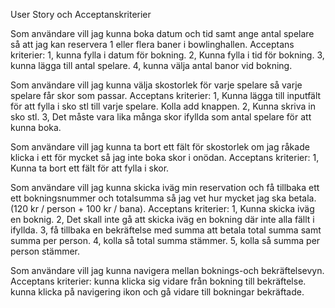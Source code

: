 

User Story och Acceptanskriterier

Som användare vill jag kunna boka datum och tid samt ange antal spelare så att jag kan reservera 1 eller flera baner i bowlinghallen.
Acceptans kriterier: 
1, kunna fylla i datum för bokning.
2, Kunna fylla i tid för bokning.
3, kunna lägga till antal spelare.
4, kunna välja antal banor vid bokning.

Som användare vill jag kunna välja skostorlek för varje spelare så varje spelare får skor som passar.
Acceptans kriterier:
1, Kunna lägga till inputfält för att fylla i sko stl till varje spelare. Kolla add knappen.
2, Kunna skriva in sko stl.
3, Det måste vara lika många skor ifyllda som antal spelare för att kunna boka. 

Som användare vill jag kunna ta bort ett fält för skostorlek om jag råkade klicka i ett för mycket så jag inte boka skor i onödan.
Acceptans kriterier:
1, Kunna ta bort ett fält för att fylla i skor.

Som användare vill jag kunna skicka iväg min reservation och få tillbaka ett ett bokningsnummer och totalsumma så jag vet hur mycket jag ska betala. (120 kr / person + 100 kr / bana).
Acceptans kriterier:
1, Kunna skicka iväg en boknig. 
2, Det skall inte gå att skicka iväg en bokning där inte alla fällt i ifyllda. 
3, få tillbaka en bekräftelse med summa att betala total summa samt summa per person. 
4, kolla så total summa stämmer.
5, kolla så summa per person stämmer. 

Som användare vill jag kunna navigera mellan boknings-och bekräftelsevyn.
Acceptans kriterier:
kunna klicka sig vidare från bokning till bekräftelse.
kunna klicka på navigering ikon och gå vidare till bokningar bekräftade.
